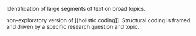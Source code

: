 Identification of large segments of text on broad topics.

non-exploratory version of [[holistic coding]]. Structural coding is framed and driven by a specific research question and topic.
